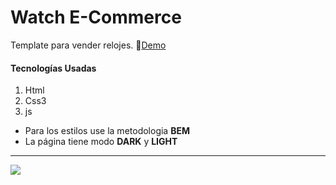 # Watch E-Commerce
Template para vender relojes. 🎉[Demo](https://watch-template.netlify.app/ "Demo")
#### Tecnologías Usadas
1. Html
2. Css3
3. js

- Para los estilos use la metodologia **BEM**
- La página tiene modo **DARK** y **LIGHT**

------------

[![](https://i.postimg.cc/W4nv8vKM/watch-Ecomerce.png)](https://watch-template.netlify.app/)
